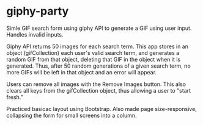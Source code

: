 # giphy-party
Simle GIF search form using giphy API to generate a GIF using user input. Handles invalid inputs.

Giphy API returns 50 images for each search term. This app stores in an object (gifCollection) each user's valid search term, and generates a random GIF from that object, deleting that GIF in the object when it is generated. Thus, after 50 random generations of a given search term, no more GIFs will be left in that object and an error will appear.

Users can remove all images with the Remove Images button. This also clears all keys from the gifCollection object, thus allowing a user to "start fresh."

Practiced basicac layout using Bootstrap. Also made page size-responsive, collapsing the form for small screens into a column.
